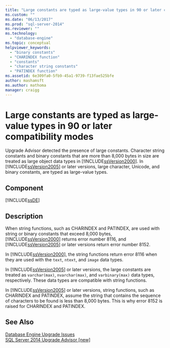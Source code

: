 ```yaml
---
title: "Large constants are typed as large-value types in 90 or later compatibility modes | Microsoft Docs"
ms.custom: ""
ms.date: "06/13/2017"
ms.prod: "sql-server-2014"
ms.reviewer: ""
ms.technology: 
  - "database-engine"
ms.topic: conceptual
helpviewer_keywords: 
  - "binary constants"
  - "CHARINDEX function"
  - "constants"
  - "character string constants"
  - "PATINDEX function"
ms.assetid: 6e309fa0-5fb9-45a1-9739-f13fae525bfe
author: mashamsft
ms.author: mathoma
manager: craigg
---
```

# Large constants are typed as large-value types in 90 or later compatibility modes
  Upgrade Advisor detected the presence of large constants. Character string constants and binary constants that are more than 8,000 bytes in size are treated as large object data types in [!INCLUDE[ssVersion2000](../../includes/ssversion2000-md.md)]. In [!INCLUDE[ssVersion2005](../../includes/ssversion2005-md.md)] or later versions, large character, Unicode, and binary constants, are typed as large-value types.  
  
## Component  
 [!INCLUDE[ssDE](../../includes/ssde-md.md)]  
  
## Description  
 When string functions, such as CHARINDEX and PATINDEX, are used with string or binary constants that exceed 8,000 bytes, [!INCLUDE[ssVersion2000](../../includes/ssversion2000-md.md)] returns error number 8116, and [!INCLUDE[ssVersion2005](../../includes/ssversion2005-md.md)] or later versions return error number 8152.  
  
 In [!INCLUDE[ssVersion2000](../../includes/ssversion2000-md.md)], the string functions return error 8116 when they are used with the `text`, `ntext`, and `image` data types.  
  
 In [!INCLUDE[ssVersion2005](../../includes/ssversion2005-md.md)] or later versions, the large constants are treated as `varchar(max)`, `nvarchar(max)`, and `varbinary(max)` data types, respectively. These data types are compatible with string functions.  
  
 In [!INCLUDE[ssVersion2005](../../includes/ssversion2005-md.md)] or later versions, string functions, such as CHARINDEX and PATINDEX, assume the string that contains the sequence of characters to be found is less than 8,000 bytes. This is why error 8152 is raised for CHARINDEX and PATINDEX.  
  
## See Also  
 [Database Engine Upgrade Issues](../../../2014/sql-server/install/database-engine-upgrade-issues.md)   
 [SQL Server 2014 Upgrade Advisor &#91;new&#93;](sql-server-2014-upgrade-advisor.md)  
  
  
